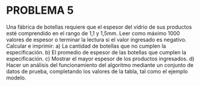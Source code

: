 # PROBLEMA 5

Una fábrica de botellas requiere que el espesor del vidrio de sus productos esté comprendido en el 
rango de 1,1 y 1,5mm. Leer como máximo 1000 valores de espesor o terminar la lectura si el valor 
ingresado es negativo. Calcular e imprimir: 
a) La cantidad de botellas que no cumplen la especificación. 
b) El promedio de espesor de las botellas que cumplen la especificación.
c) Mostrar el mayor espesor de los productos ingresados.
d) Hacer un análisis del funcionamiento del algoritmo mediante un conjunto de datos de prueba, 
completando los valores de la tabla, tal como el ejemplo modelo.